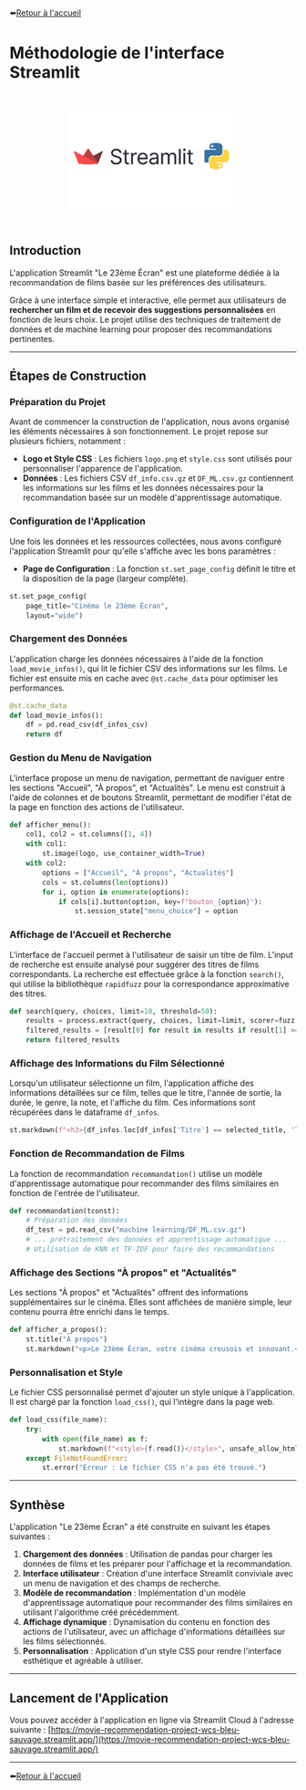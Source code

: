 ⬅️[Retour à l'accueil](../../README.md)

# Méthodologie de l'interface Streamlit

<br>
<p align="center">
  <img src="../images/logo_streamlit.png" alt="Logo Streamlit" width="300">
</p>
<br>

## Introduction

L'application Streamlit "Le 23ème Écran" est une plateforme dédiée à la recommandation de films basée sur les préférences des utilisateurs.

Grâce à une interface simple et interactive, elle permet aux utilisateurs de **rechercher un film et de recevoir des suggestions personnalisées** en fonction de leurs choix. Le projet utilise des techniques de traitement de données et de machine learning pour proposer des recommandations pertinentes.

---

## Étapes de Construction

### Préparation du Projet

Avant de commencer la construction de l'application, nous avons organisé les éléments nécessaires à son fonctionnement. Le projet repose sur plusieurs fichiers, notamment :

- **Logo et Style CSS** : Les fichiers `logo.png` et `style.css` sont utilisés pour personnaliser l'apparence de l'application.
- **Données** : Les fichiers CSV `df_info.csv.gz` et `DF_ML.csv.gz` contiennent les informations sur les films et les données nécessaires pour la recommandation basée sur un modèle d'apprentissage automatique.

### Configuration de l'Application

Une fois les données et les ressources collectées, nous avons configuré l'application Streamlit pour qu'elle s'affiche avec les bons paramètres :

- **Page de Configuration** : La fonction `st.set_page_config` définit le titre et la disposition de la page (largeur complète).
  
```python
st.set_page_config(
    page_title="Cinéma le 23ème Écran",
    layout="wide")
```

### Chargement des Données

L'application charge les données nécessaires à l'aide de la fonction `load_movie_infos()`, qui lit le fichier CSV des informations sur les films. Le fichier est ensuite mis en cache avec `@st.cache_data` pour optimiser les performances.

```python
@st.cache_data
def load_movie_infos():
    df = pd.read_csv(df_infos_csv)
    return df
```

### Gestion du Menu de Navigation

L'interface propose un menu de navigation, permettant de naviguer entre les sections "Accueil", "À propos", et "Actualités". Le menu est construit à l'aide de colonnes et de boutons Streamlit, permettant de modifier l'état de la page en fonction des actions de l'utilisateur.

```python
def afficher_menu():
    col1, col2 = st.columns([1, 4])
    with col1:
        st.image(logo, use_container_width=True)
    with col2:
        options = ["Accueil", "À propos", "Actualités"]
        cols = st.columns(len(options))
        for i, option in enumerate(options):
            if cols[i].button(option, key=f"bouton_{option}"):
                st.session_state["menu_choice"] = option
```

### Affichage de l'Accueil et Recherche

L'interface de l'accueil permet à l'utilisateur de saisir un titre de film. L'input de recherche est ensuite analysé pour suggérer des titres de films correspondants. La recherche est effectuée grâce à la fonction `search()`, qui utilise la bibliothèque `rapidfuzz` pour la correspondance approximative des titres.

```python
def search(query, choices, limit=10, threshold=50):
    results = process.extract(query, choices, limit=limit, scorer=fuzz.WRatio, score_cutoff=80)
    filtered_results = [result[0] for result in results if result[1] >= threshold]
    return filtered_results
```

### Affichage des Informations du Film Sélectionné

Lorsqu'un utilisateur sélectionne un film, l'application affiche des informations détaillées sur ce film, telles que le titre, l'année de sortie, la durée, le genre, la note, et l'affiche du film. Ces informations sont récupérées dans le dataframe `df_infos`.

```python
st.markdown(f"<h3>{df_infos.loc[df_infos['Titre'] == selected_title, 'Titre'].values[0]} ({df_infos.loc[df_infos['Titre'] == selected_title, 'Année de Sortie'].values[0]})</h3>", unsafe_allow_html=True)
```

### Fonction de Recommandation de Films

La fonction de recommandation `recommandation()` utilise un modèle d'apprentissage automatique pour recommander des films similaires en fonction de l'entrée de l'utilisateur.

```python
def recommandation(tconst):
    # Préparation des données
    df_test = pd.read_csv("machine learning/DF_ML.csv.gz")
    # ... prétraitement des données et apprentissage automatique ...
    # Utilisation de KNN et TF-IDF pour faire des recommandations
```

### Affichage des Sections "À propos" et "Actualités"

Les sections "À propos" et "Actualités" offrent des informations supplémentaires sur le cinéma. Elles sont affichées de manière simple, leur contenu pourra être enrichi dans le temps.

```python
def afficher_a_propos():
    st.title("À propos")
    st.markdown("<p>Le 23ème Écran, votre cinéma creusois et innovant.</p>", unsafe_allow_html=True)
```

### Personnalisation et Style

Le fichier CSS personnalisé permet d'ajouter un style unique à l'application. Il est chargé par la fonction `load_css()`, qui l'intègre dans la page web.

```python
def load_css(file_name):
    try:
        with open(file_name) as f:
            st.markdown(f"<style>{f.read()}</style>", unsafe_allow_html=True)
    except FileNotFoundError:
        st.error("Erreur : Le fichier CSS n'a pas été trouvé.")
```

---

## Synthèse

L'application "Le 23ème Écran" a été construite en suivant les étapes suivantes :

1. **Chargement des données** : Utilisation de pandas pour charger les données de films et les préparer pour l'affichage et la recommandation.
2. **Interface utilisateur** : Création d'une interface Streamlit conviviale avec un menu de navigation et des champs de recherche.
3. **Modèle de recommandation** : Implémentation d'un modèle d'apprentissage automatique pour recommander des films similaires en utilisant l'algorithme créé précédemment.
4. **Affichage dynamique** : Dynamisation du contenu en fonction des actions de l'utilisateur, avec un affichage d'informations détaillées sur les films sélectionnés.
5. **Personnalisation** : Application d'un style CSS pour rendre l'interface esthétique et agréable à utiliser.

---

## Lancement de l'Application

Vous pouvez accéder à l'application en ligne via Streamlit Cloud à l'adresse suivante :
[https://movie-recommendation-project-wcs-bleu-sauvage.streamlit.app/](https://movie-recommendation-project-wcs-bleu-sauvage.streamlit.app/)

---

⬅️[Retour à l'accueil](../../README.md)